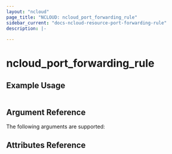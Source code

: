 ```yaml
---
layout: "ncloud"
page_title: "NCLOUD: ncloud_port_forwarding_rule"
sidebar_current: "docs-ncloud-resource-port-forwarding-rule"
description: |-
  
---
```


# ncloud_port_forwarding_rule


## Example Usage

```hcl

```

## Argument Reference

The following arguments are supported:


## Attributes Reference

